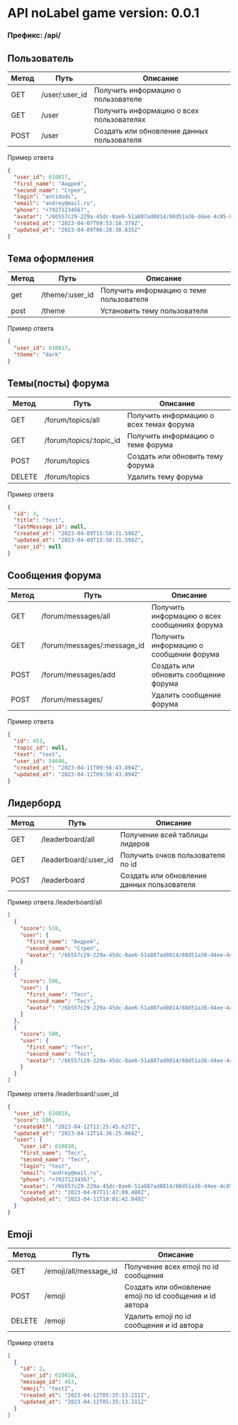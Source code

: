 # API noLabel game version: 0.0.1

### Префикс: /api/

## Пользователь

| Метод | Путь           | Описание                                   |
|-------|----------------|--------------------------------------------|
| GET   | /user/:user_id | Получить информацию о пользователе         |
| GET   | /user          | Получить информацию о всех пользователях   |
| POST  | /user          | Создать или обновление данных пользователя |

Пример ответа

```json
{
  "user_id": 610817,
  "first_name": "Андрей",
  "second_name": "Стрел",
  "login": "antidods",
  "email": "andrey@mail.ru",
  "phone": "+79271234567",
  "avatar": "/6b557c29-229a-45dc-8ae6-51a887ad0814/88d51a36-d4ee-4c85-8844-6d971ec2732a_ava_lite.jpg",
  "created_at": "2023-04-07T09:53:18.379Z",
  "updated_at": "2023-04-09T06:28:38.635Z"
}
```

## Тема оформления

| Метод | Путь            | Описание                                |
|-------|-----------------|-----------------------------------------|
| get   | /theme/:user_id | Получить информацию о теме пользователя |
| post  | /theme          | Установить тему пользователя            |

Пример ответа

```json
{
  "user_id": 610817,
  "theme": "dark"
}
```

## Темы(посты) форума

| Метод  | Путь                    | Описание                                |
|--------|-------------------------|-----------------------------------------|
| GET    | /forum/topics/all       | Получить информацию о всех темах форума |
| GET    | /forum/topics/:topic_id | Получить информацию о теме форума       |
| POST   | /forum/topics           | Создать или обновить тему форума        |
| DELETE | /forum/topics           | Удалить тему форума                     |

Пример ответа

```json
{
  "id": 3,
  "title": "test",
  "lastMessage_id": null,
  "created_at": "2023-04-09T15:58:31.598Z",
  "updated_at": "2023-04-09T15:58:31.598Z",
  "user_id": null
}
```

## Сообщения форума

| Метод | Путь                        | Описание                                     |
|-------|-----------------------------|----------------------------------------------|
| GET   | /forum/messages/all         | Получить информацию о всех сообщениях форума |
| GET   | /forum/messages/:message_id | Получить информацию о сообщении форума       |
| POST  | /forum/messages/add         | Создать или обновить сообщение форума        |
| POST  | /forum/messages/            | Удалить сообщение форума                     |

Пример ответа

```json
{
  "id": 453,
  "topic_id": null,
  "text": "text",
  "user_id": 54646,
  "created_at": "2023-04-11T09:56:43.894Z",
  "updated_at": "2023-04-11T09:56:43.894Z"
}
```

## Лидерборд

| Метод | Путь                  | Описание                                   |
|-------|-----------------------|--------------------------------------------|
| GET   | /leaderboard/all      | Получение всей таблицы лидеров             |
| GET   | /leaderboard/:user_id | Получить очков пользователя по id          |
| POST  | /leaderboard          | Создать или обновление данных пользователя |

Пример ответа /leaderboard/all

```json
[
  {
    "score": 510,
    "user": {
      "first_name": "Андрей",
      "second_name": "Стрел",
      "avatar": "/6b557c29-229a-45dc-8ae6-51a887ad0814/88d51a36-d4ee-4c85-8844-6d971ec2732a_ava_lite.jpg"
    }
  },
  {
    "score": 506,
    "user": {
      "first_name": "Тест",
      "second_name": "Тест",
      "avatar": "/6b557c29-229a-45dc-8ae6-51a887ad0814/88d51a36-d4ee-4c85-8844-6d971ec2732a_ava_lite.jpg"
    }
  },
  {
    "score": 500,
    "user": {
      "first_name": "Тест",
      "second_name": "Тест",
      "avatar": "/6b557c29-229a-45dc-8ae6-51a887ad0814/88d51a36-d4ee-4c85-8844-6d971ec2732a_ava_lite.jpg"
    }
  }
]
```

Пример ответа /leaderboard/:user_id

```json
{
  "user_id": 610818,
  "score": 506,
  "createdAt": "2023-04-12T12:25:45.627Z",
  "updated_at": "2023-04-12T14:36:25.068Z",
  "user": {
    "user_id": 610818,
    "first_name": "Тест",
    "second_name": "Тест",
    "login": "test",
    "email": "andrey@mail.ru",
    "phone": "+79271234567",
    "avatar": "/6b557c29-229a-45dc-8ae6-51a887ad0814/88d51a36-d4ee-4c85-8844-6d971ec2732a_ava_lite.jpg",
    "created_at": "2023-04-07T11:47:09.480Z",
    "updated_at": "2023-04-11T10:01:42.049Z"
  }
}
```

## Emoji

| Метод  | Путь                  | Описание                                                 |
|--------|-----------------------|----------------------------------------------------------|
| GET    | /emoji/all/message_id | Получение всех emoji по id сообщения                     |
| POST   | /emoji                | Создать или обновление emoji по id сообщения и id автора |
| DELETE | /emoji                | Удалить emoji по id сообщения и id автора                |

Пример ответа

```json
[
  {
    "id": 2,
    "user_id": 610818,
    "message_id": 453,
    "emoji": "test2",
    "created_at": "2023-04-12T05:35:13.211Z",
    "updated_at": "2023-04-12T05:35:13.211Z"
  }
]
```



